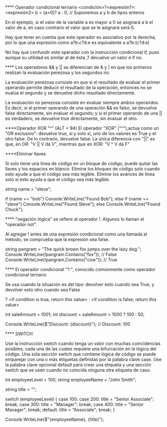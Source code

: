 **** Operador condicional ternario
<condición>?<expresión1>:<expresión2>
b = (a>0)? a : 0;     // Suponemos a y b de tipos enteros

En el ejemplo, si el valor de la variable a es mayor a 0 se asignará a b el valor de a, en caso contrario el valor que se le asignará será 0. 

Hay que tener en cuenta que este operador es asociativo por la derecha, por lo que una expresión como
 a?b:c?d:e es equivalente a a?b:(c?d:e)

No hay que confundir este operador con la instrucción condicional if, pues aunque su utilidad es similar al de ésta ,? devuelve un valor e if no.


**** Los operadores && y || se diferencian de & y | en que los primeros realizan la evaluación perezosa y los segundos no. 

La evaluación perezosa consiste en que si el resultado de evaluar el primer operando permite deducir el resultado de la operación, entonces no se evalúa el segundo y se devuelve dicho resultado directamente.

La evaluación no perezosa consiste en evaluar siempre ambos operandos. Es decir, si el primer operando de una operación
&& es falso, se devuelve false directamente, sin evaluar el segundo; y si el primer operando de una || es verdadero, se devuelve true directamente, sin evaluar el otro.

****Operador XOR "^" (ALT + 94)
El operador "XOR" ("^"),actua como un "OR exclusivo": devuelve true, si y solo si, uno de los valores es True y el otro false. De lo contrario, devuelve false. 
La única diferencia con "||" es que,  en OR: "V || V dá V", mientras que en XOR: "V ^ V dá F"

****Eliminar llaves

Si solo tiene una línea de código en un bloque de código, puede quitar las llaves y los espacios en blanco.
Elimine los bloques de código solo cuando esto ayude a que el código sea más legible.
Elimine los avances de línea solo si esto ayuda a que el código sea más legible.

string name = "steve";

if (name == "bob")
    Console.WriteLine("Found Bob");
else if (name == "steve") 
    Console.WriteLine("Found Steve");
else
    Console.WriteLine("Found Chuck");

**** "negación lógica" se refiere al operador !. Algunos lo llaman el "operador not".

 Al agregar ! antes de una expresión condicional como una llamada al método, se comprueba que la expresión sea false.

string pangram = "The quick brown fox jumps over the lazy dog.";
Console.WriteLine(!pangram.Contains("fox")); // False
Console.WriteLine(!pangram.Contains("cow")); // True

**** El operador condicional "?:", conocido comúnmente como operador condicional ternario

Se usa cuando la situación es del tipo: devolver esto cuando sea True, y devolver esto otro cuando sea False

<evaluate this condition> ? <if condition is true, return this value> : <if condition is false, return this value>

int saleAmount = 1001;
int discount = saleAmount > 1000 ? 100 : 50;

Console.WriteLine($"Discount: {discount}"); // Discount: 100

**** SWITCH

Use la instrucción switch cuando tenga un valor con muchas coincidencias posibles; cada una de las cuales requiere una bifurcación en la lógica del código.
Una sola sección switch que contiene lógica de código se puede emparejar con una o más etiquetas definidas por la palabra clave case.
Use la palabra clave opcional default para crear una etiqueta y una sección switch que se usen cuando no coincida ninguna otra etiqueta de caso.

int employeeLevel = 100;
string employeeName = "John Smith";

string title = "";

switch (employeeLevel)
{
    case 100:
    case 200:
        title = "Senior Associate";
        break;
    case 300:
        title = "Manager";
        break;
    case 400:
        title = "Senior Manager";
        break;
    default:
        title = "Associate";
        break;
}

Console.WriteLine($"{employeeName}, {title}");

